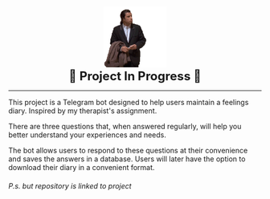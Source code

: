 <div id="header" align="center">
    <img src="/images/in_progress.gif" width="125">
<div id="text" style="font-size: 24px; font-weight: bold; text-align: center;">
    🚧 Project In Progress 🚧
</div>
</div>

----------

This project is a Telegram bot designed to help users maintain a feelings diary. Inspired by my therapist's assignment.

There are three questions that, when answered regularly, will help you better understand your experiences and needs.

The bot allows users to respond to these questions at their convenience and saves the answers in a database.
Users will later have the option to download their diary in a convenient format.


###### P.s. but repository is linked to project